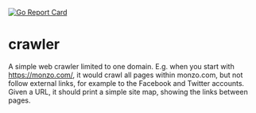 [![Go Report Card](https://goreportcard.com/badge/github.com/jackielii/crawler)](https://goreportcard.com/report/github.com/jackielii/crawler)

# crawler

A simple web crawler limited to one domain. E.g. when you start with https://monzo.com/, it would crawl all pages within monzo.com, but not follow external links, for example to the Facebook and Twitter accounts. Given a URL, it should print a simple site map, showing the links between pages.